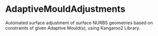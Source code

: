 # AdaptiveMouldAdjustments
Automated surface adjustment of surface NURBS geometries based on constraints of given Adaptive Mould(s), using Kangaroo2 Library.
